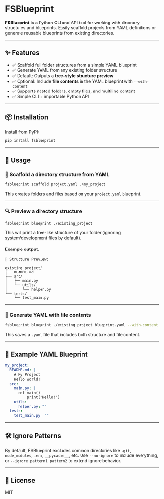 # FSBlueprint

**FSBlueprint** is a Python CLI and API tool for working with directory structures and blueprints. Easily scaffold projects from YAML definitions or generate reusable blueprints from existing directories.

---

## ✨ Features

- ✅ Scaffold full folder structures from a simple YAML blueprint
- ✅ Generate YAML from any existing folder structure
- ✅ Default: Outputs a **tree-style structure preview**
- ✅ Optional: Include **file contents** in the YAML blueprint with `--with-content`
- ✅ Supports nested folders, empty files, and multiline content
- ✅ Simple CLI + importable Python API

---

## 📦 Installation

Install from PyPI:

```bash
pip install fsblueprint
```

---

## 🚀 Usage

### 🔧 Scaffold a directory structure from YAML

```bash
fsblueprint scaffold project.yaml ./my_project
```

This creates folders and files based on your `project.yaml` blueprint.

---

### 🔍 Preview a directory structure

```bash
fsblueprint blueprint ./existing_project
```

This will print a tree-like structure of your folder (ignoring system/development files by default).

#### Example output:

```
📂 Structure Preview:

existing_project/
├── README.md
├── src/
│   ├── main.py
│   └── utils/
│       └── helper.py
└── tests/
    └── test_main.py
```

---

### 🧾 Generate YAML with file contents

```bash
fsblueprint blueprint ./existing_project blueprint.yaml --with-content
```

This saves a `.yaml` file that includes both structure and file content.

---

## 📄 Example YAML Blueprint

```yaml
my_project:
  README.md: |
    # My Project
    Hello world!
  src:
    main.py: |
      def main():
          print("Hello!")
    utils:
      helper.py: ""
  tests:
    test_main.py: ""
```

---

## 🛠 Ignore Patterns

By default, FSBlueprint excludes common directories like `.git`, `node_modules`, `.env`, `__pycache__`, etc.
Use `--no-ignore` to include everything, or `--ignore pattern1 pattern2` to extend ignore behavior.

---

## 📜 License

MIT
